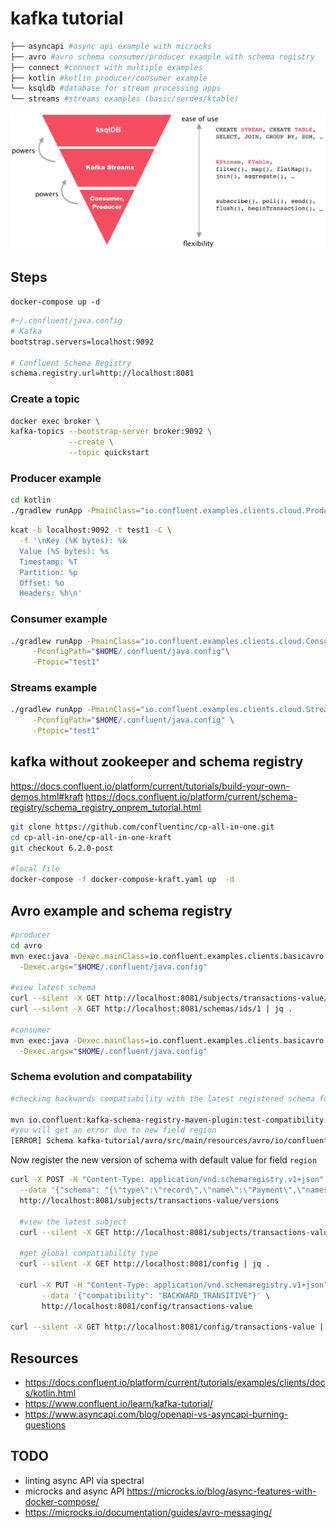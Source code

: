 # kafka tutorial

```bash
├── asyncapi #async api example with microcks
├── avro #avro schema consumer/producer example with schema registry
├── connect #connect with multiple examples
├── kotlin #kotlin producer/consumer example
└── ksqldb #database for stream processing apps
└── streams #streams examples (basic/serdes/ktable)
```

![The San Juan Mountains are beautiful!](/assets/images/ksqldb-kafka-streams-core-kafka-stack.png)

## Steps

`docker-compose up -d`

```bash
#~/.confluent/java.config
# Kafka
bootstrap.servers=localhost:9092

# Confluent Schema Registry
schema.registry.url=http://localhost:8081
```

### Create a topic

```bash
docker exec broker \
kafka-topics --bootstrap-server broker:9092 \
             --create \
             --topic quickstart

```

### Producer example

```bash
cd kotlin
./gradlew runApp -PmainClass="io.confluent.examples.clients.cloud.ProducerExample"      -PconfigPath="$HOME/.confluent/java.config"      -Ptopic="test1"
```

```bash
kcat -b localhost:9092 -t test1 -C \
  -f '\nKey (%K bytes): %k
  Value (%S bytes): %s
  Timestamp: %T
  Partition: %p
  Offset: %o
  Headers: %h\n'
```

### Consumer example

```bash
./gradlew runApp -PmainClass="io.confluent.examples.clients.cloud.ConsumerExample"\
     -PconfigPath="$HOME/.confluent/java.config"\
     -Ptopic="test1"
```

### Streams example

```bash
./gradlew runApp -PmainClass="io.confluent.examples.clients.cloud.StreamsExample" \
     -PconfigPath="$HOME/.confluent/java.config" \
     -Ptopic="test1"
```

## kafka without zookeeper and schema registry

https://docs.confluent.io/platform/current/tutorials/build-your-own-demos.html#kraft
https://docs.confluent.io/platform/current/schema-registry/schema_registry_onprem_tutorial.html

```bash
git clone https://github.com/confluentinc/cp-all-in-one.git
cd cp-all-in-one/cp-all-in-one-kraft
git checkout 6.2.0-post

#local file
docker-compose -f docker-compose-kraft.yaml up  -d

```

## Avro example and schema registry

```bash
#producer
cd avro
mvn exec:java -Dexec.mainClass=io.confluent.examples.clients.basicavro.ProducerExample \
  -Dexec.args="$HOME/.confluent/java.config"

#view latest schema
curl --silent -X GET http://localhost:8081/subjects/transactions-value/versions/latest | jq .
curl --silent -X GET http://localhost:8081/schemas/ids/1 | jq .

#consumer
mvn exec:java -Dexec.mainClass=io.confluent.examples.clients.basicavro.ConsumerExample \
  -Dexec.args="$HOME/.confluent/java.config"

```

### Schema evolution and compatability

```bash
#checking backwards compatiability with the latest registered schema for payments

mvn io.confluent:kafka-schema-registry-maven-plugin:test-compatibility
#you will get an error due to new field region
[ERROR] Schema kafka-tutorial/avro/src/main/resources/avro/io/confluent/examples/clients/basicavro/Payment2a.avsc is not compatible with subject(transactions-value) with error [Incompatibility{type:READER_FIELD_MISSING_DEFAULT_VALUE, location:/fields/2, message:region, reader:{"type":"record","name":"Payment","namespace":"io.confluent.examples.clients.basicavro","fields":[{"name":"id","type":"string"},{"name":"amount","type":"double"},{"name":"region","type":"string"}]}, writer:{"type":"record","name":"Payment","namespace":"io.confluent.examples.clients.basicavro","fields":[{"name":"id","type":"string"},{"name":"amount","type":"double"}]}}]
```

Now register the new version of schema with default value for field `region`

```bash
curl -X POST -H "Content-Type: application/vnd.schemaregistry.v1+json" \
  --data '{"schema": "{\"type\":\"record\",\"name\":\"Payment\",\"namespace\":\"io.confluent.examples.clients.basicavro\",\"fields\":[{\"name\":\"id\",\"type\":\"string\"},{\"name\":\"amount\",\"type\":\"double\"},{\"name\":\"region\",\"type\":\"string\",\"default\":\"\"}]}"}' \
  http://localhost:8081/subjects/transactions-value/versions

  #view the latest subject
  curl --silent -X GET http://localhost:8081/subjects/transactions-value/versions/latest | jq .

  #get global compatiability type
  curl --silent -X GET http://localhost:8081/config | jq .

  curl -X PUT -H "Content-Type: application/vnd.schemaregistry.v1+json" \
       --data '{"compatibility": "BACKWARD_TRANSITIVE"}' \
       http://localhost:8081/config/transactions-value

curl --silent -X GET http://localhost:8081/config/transactions-value | jq .
```

## Resources

- <https://docs.confluent.io/platform/current/tutorials/examples/clients/docs/kotlin.html>
- <https://www.confluent.io/learn/kafka-tutorial/>
- <https://www.asyncapi.com/blog/openapi-vs-asyncapi-burning-questions>

## TODO

- linting async API via spectral
- microcks and async API https://microcks.io/blog/async-features-with-docker-compose/
- https://microcks.io/documentation/guides/avro-messaging/
